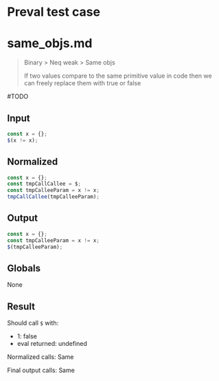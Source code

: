 # Preval test case

# same_objs.md

> Binary > Neq weak > Same objs
>
> If two values compare to the same primitive value in code then we can freely replace them with true or false

#TODO

## Input

`````js filename=intro
const x = {};
$(x != x);
`````

## Normalized

`````js filename=intro
const x = {};
const tmpCallCallee = $;
const tmpCalleeParam = x != x;
tmpCallCallee(tmpCalleeParam);
`````

## Output

`````js filename=intro
const x = {};
const tmpCalleeParam = x != x;
$(tmpCalleeParam);
`````

## Globals

None

## Result

Should call `$` with:
 - 1: false
 - eval returned: undefined

Normalized calls: Same

Final output calls: Same
